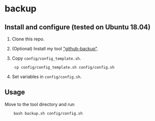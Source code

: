 # backup

## Install and configure (tested on Ubuntu 18.04)

1. Clone this repo.
2. (Optional) Install my tool ["github-backup"](https://github.com/moisesjbc/github-backup).
3. Copy `config/config_template.sh`.

        cp config/config_template.sh config/config.sh

4. Set variables in `config/config.sh`.

## Usage

Move to the tool directory and run

        bash backup.sh config/config.sh
